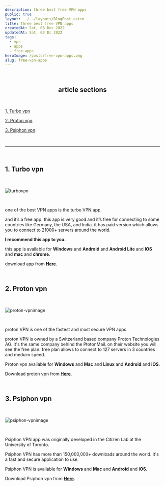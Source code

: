 ```yaml
---
description: three best free VPN apps
public: true
layout: ../../layouts/BlogPost.astro
title: three best free VPN apps
createdAt: Sat, 03 Dec 2022
updatedAt: Sat, 03 Dc 2022
tags:
  - vpn
  - apps
  - free-apps
heroImage: /posts/free-vpn-apps.png
slug: free-vpn-apps
---
```


</br>

## <center>article sections </center>

</br>

[1. Turbo vpn](#1-turbo-vpn)

[2. Proton vpn](#2-proton-vpn)

[3. Psiphon vpn](#3-psiphon-vpn)

</br>

---

</br>

## 1. Turbo vpn

</br>

![turbovpn](/posts/free-vpn-turboimage.jpg)

</br>

one of the best VPN apps is the turbo VPN app.

and it’s a free app. this app is very good and it’s free for connecting to some countries like Germany, the USA, and India. it has paid version which allows you to connect to 21000+ servers around the world.

**I recommend this app to you.**

this app is available for **Windows** and **Android** and **Android Lite** and **IOS** and **mac** and **chrome**.

download app from **<a href="https://turbovpn.com/" class="underline underline-offset-2 hover:text-orange-500 decoration-orange-500" target="_blank">Here</a>**.

</br>

## 2. Proton vpn

</br>

![proton-vpnimage](/posts/proton-vpn.jpg)

</br>

proton VPN is one of the fastest and most secure VPN apps.

proton VPN is owned by a Switzerland based company Proton Technologies AG.
it's the same company behind the PtotonMail. on their website you will see the free plan.
free plan allows to connect to 127 servers in 3 countries and meduim speed.

<!-- proton VPN is had a free version and paid version free version doesn't allow you to connect to all VPN servers it's allowed to connect to some servers but, it's very fast, and the paid version will enable you to connect to all VPN servers it allows you to connect to sixty servers around the world. -->

Proton vpn available for **Windows** and **Mac** and **Linux** and **Android** and **iOS**.

Download proton vpn from **<a href="https://protonvpn.com/" class="underline underline-offset-2 hover:text-orange-500 decoration-orange-500" target="_blank">Here</a>**.

</br>

## 3. Psiphon vpn

</br>

![psiphon-vpnimage](/posts/free-vpn-apps-psiphon-vpn.png)

</br>

Psiphon VPN app was originally developed in the Citizen Lab at the University of Toronto.

Psiphon VPN has more than 150,000,000+ downloads around the world.
it's a fast and secure application to use.

Psiphon VPN is available for **Windows** and **Mac** and **Android** and **iOS**.

Download Psiphon vpn from **<a href="https://psiphon.ca/" class="underline underline-offset-2 hover:text-orange-500 decoration-orange-500" target="_blank">Here</a>**.

